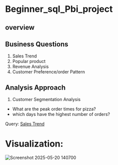 # Beginner_sql_Pbi_project

## overview


## Business Questions
1. Sales Trend
2. Popular product
3. Revenue Analysis
4. Customer Preference/order Pattern

## Analysis Approach

1. Customer Segmentation Analysis
- What are the peak order times for pizza?
- which days have the highest number of orders?

Query: [Sales Trend](salestrend.sql)

# Visualization:
![Screenshot 2025-05-20 140700](https://github.com/user-attachments/assets/497b7441-e546-4209-9e67-bc0597bb86db)


